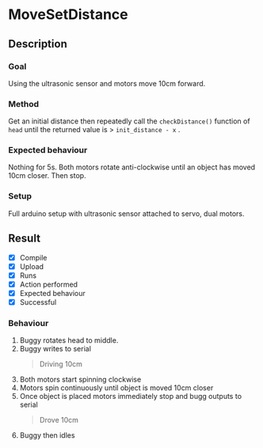 # MoveSetDistance

## Description

### Goal
Using the ultrasonic sensor and motors move 10cm forward.

### Method
Get an initial distance then repeatedly call the `checkDistance()` function of `head` until the returned value is > `init_distance - x` .

### Expected behaviour
Nothing for 5s. Both motors rotate anti-clockwise until an object has moved 10cm closer. Then stop.

### Setup
Full arduino setup with ultrasonic sensor attached to servo, dual motors.

## Result
- [x] Compile
- [x] Upload
- [x] Runs
- [x] Action performed
- [x] Expected behaviour
- [x] Successful

### Behaviour
1. Buggy rotates head to middle. 
2. Buggy writes to serial 
    > Driving 10cm
3. Both motors start spinning clockwise
4. Motors spin continuously until object is moved 10cm closer
5. Once object is placed motors immediately stop and bugg outputs to serial
    > Drove 10cm
6. Buggy then idles